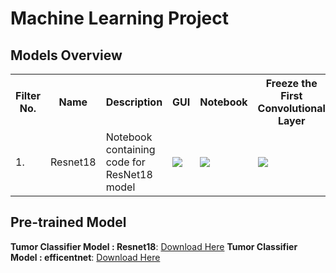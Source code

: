 # Machine Learning Project

## Models Overview

<table class="tg">
  <tr>
    <th class="tg-yw4l"><b>Filter No.</b></th>
    <th class="tg-yw4l"><b>Name</b></th>
    <th class="tg-yw4l"><b>Description</b></th>
    <th class="tg-yw4l"><b>GUI</b></th>
    <th class="tg-yw4l"><b>Notebook</b></th>
    <th class="tg-yw4l"><b>Freeze the First Convolutional Layer</b></th>
  </tr>
  <tr>
    <td class="tg-yw4l">1.</td>
    <td class="tg-yw4l">Resnet18</td>
    <td class="tg-yw4l">Notebook containing code for ResNet18 model</td>
    <td class="tg-yw4l"><a href="https://colab.research.google.com/drive/1SAZatxTrAtJ-lLd8KQbOiupYFvIa8O8s?usp=sharing"><img src="https://colab.research.google.com/assets/colab-badge.svg" width = '' ></a></td>
    <td class="tg-yw4l"><a href="https://colab.research.google.com/drive/1TvRIqIOtK8pc0QvFPd_71dbny2fMyPb8?usp=sharing"><img src="https://colab.research.google.com/assets/colab-badge.svg" width = '' ></a></td>
    <td class="tg-yw4l"><a href="https://colab.research.google.com/drive/1nKAVIAtrVrKnmjKC9VgpKoo-7_ThRH6S?usp=sharing"><img src="https://colab.research.google.com/assets/colab-badge.svg" width = '' ></a></td>
  </tr>
</table>

## Pre-trained Model

**Tumor Classifier Model : Resnet18**: [Download Here](https://drive.google.com/file/d/1qjxYY38cFgW8TH1PMdFU_gl6A93BiDO2/view?usp=sharing)
**Tumor Classifier Model : efficentnet**: [Download Here](https://drive.google.com/drive/folders/1Y2cAiVP99qX3fP-hAW1gz3SSw_cmbSo0?usp=sharing)
